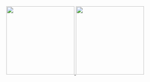 <div>
<a href="https://github.com/Buehno">
<img loading="lazy" height="180em" src="https://github-readme-stats.vercel.app/api/top-langs/?username=Buehno&layout=compact&langs_count=7&theme=dracula"/>
<img loading="lazy" height="180em" src="https://github-readme-stats.vercel.app/api?username=Buehno&show_icons=true&theme=dracula&include_all_commits=true&count_private=true"/>
</div>

  

